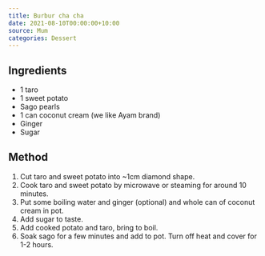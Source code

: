 ```yaml
---
title: Burbur cha cha
date: 2021-08-10T00:00:00+10:00
source: Mum
categories: Dessert
---
```


## Ingredients
* 1 taro
* 1 sweet potato
* Sago pearls
* 1 can coconut cream (we like Ayam brand)
* Ginger
* Sugar

## Method
1. Cut taro and sweet potato into ~1cm diamond shape.
2. Cook taro and sweet potato by microwave or steaming for around 10 minutes.
3. Put some boiling water and ginger (optional) and whole can of coconut cream in pot.
4. Add sugar to taste.
5. Add cooked potato and taro, bring to boil.
6. Soak sago for a few minutes and add to pot. Turn off heat and cover for 1-2 hours.
